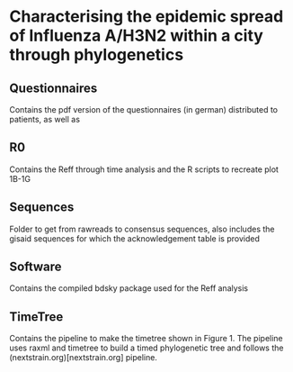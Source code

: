 # Characterising the epidemic spread of Influenza A/H3N2 within a city through phylogenetics




## Questionnaires

Contains the pdf version of the questionnaires (in german) distributed to patients, as well as

## R0

Contains the Reff through time analysis and the R scripts to recreate plot 1B-1G

## Sequences

Folder to get from rawreads to consensus sequences, also includes the gisaid sequences for which the acknowledgement table is provided

## Software

Contains the compiled bdsky package used for the Reff analysis

## TimeTree

Contains the pipeline to make the timetree shown in Figure 1. The pipeline uses raxml and timetree to build a timed phylogenetic tree and follows the (nextstrain.org)[nextstrain.org] pipeline.
